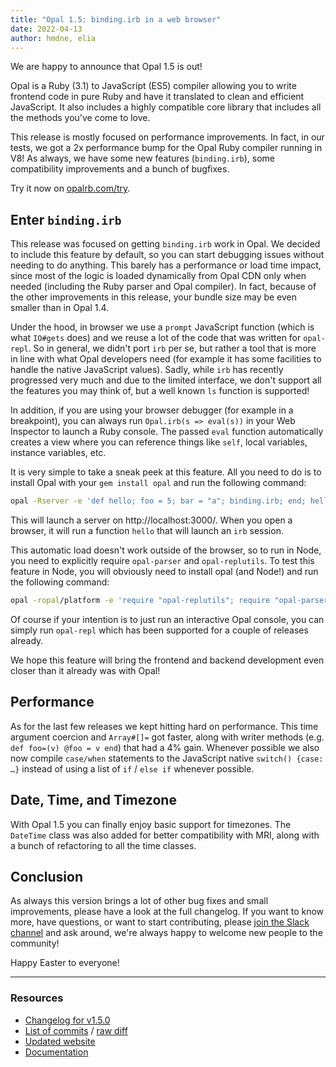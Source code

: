 ```yaml
---
title: "Opal 1.5: binding.irb in a web browser"
date: 2022-04-13
author: hmdne, elia
---
```


We are happy to announce that Opal 1.5 is out!

Opal is a Ruby (3.1) to JavaScript (ES5) compiler allowing you to write frontend code in pure Ruby and have it translated to clean and efficient JavaScript. It also includes a highly compatible core library that includes all the methods you've come to love.

This release is mostly focused on performance improvements. In fact, in our tests, we got a 2x performance bump for the Opal Ruby compiler running in V8! As always, we have some new features (`binding.irb`), some compatibility improvements and a bunch of bugfixes.

Try it now on [opalrb.com/try](https://opalrb.com/try).

<div id="continue-reading"></div>

## Enter `binding.irb`

This release was focused on getting `binding.irb` work in Opal. We decided to include this feature by default, so you can start debugging issues without needing to do anything. This barely has a performance or load time impact, since most of the logic is loaded dynamically from Opal CDN only when needed (including the Ruby parser and Opal compiler). In fact, because of the other improvements in this release, your bundle size may be even smaller than in Opal 1.4.

Under the hood, in browser we use a `prompt` JavaScript function (which is what `IO#gets` does) and we reuse a lot of the code that was written for `opal-repl`. So in general, we didn't port `irb` per se, but rather a tool that is more in line with what Opal developers need (for example it has some facilities to handle the native JavaScript values). Sadly, while `irb` has recently progressed very much and due to the limited interface, we don't support all the features you may think of, but a well known `ls` function is supported!

In addition, if you are using your browser debugger (for example in a breakpoint), you can always run `Opal.irb(s => eval(s))` in your Web Inspector to launch a Ruby console. The passed `eval` function automatically creates a view where you can reference things like `self`, local variables, instance variables, etc.

It is very simple to take a sneak peek at this feature. All you need to do is to install Opal with your `gem install opal` and run the following command:

```bash
opal -Rserver -e 'def hello; foo = 5; bar = "a"; binding.irb; end; hello'
```

This will launch a server on http://localhost:3000/. When you open a browser, it will run a function `hello` that will launch an `irb` session.

This automatic load doesn't work outside of the browser, so to run in Node, you need to explicitly require `opal-parser` and `opal-replutils`. To test this feature in Node, you will obviously need to install opal (and Node!) and run the following command:

```bash
opal -ropal/platform -e 'require "opal-replutils"; require "opal-parser"; def hello; foo = 5; bar = "a"; binding.irb; end; hello'
```

Of course if your intention is to just run an interactive Opal console, you can simply run `opal-repl` which has been supported for a couple of releases already.

We hope this feature will bring the frontend and backend development even closer than it already was with Opal!

## Performance

As for the last few releases we kept hitting hard on performance. This time argument coercion and `Array#[]=` got faster, along with writer methods (e.g. `def foo=(v) @foo = v end`) that had a 4% gain. Whenever possible we also now compile `case/when` statements to the JavaScript native `switch() {case: …}` instead of using a list of `if` / `else if` whenever possible.

## Date, Time, and Timezone

With Opal 1.5 you can finally enjoy basic support for timezones. The `DateTime` class was also added for better compatibility with MRI, along with a bunch of refactoring to all the time classes.

## Conclusion

As always this version brings a lot of other bug fixes and small improvements, please have a look at the full changelog. If you want to know more, have questions, or want to start contributing, please [join the Slack channel](https://slack.opalrb.com) and ask around, we're always happy to welcome new people to the community!

Happy Easter to everyone!

---

### Resources

- [Changelog for v1.5.0](https://github.com/opal/opal/releases/tag/v1.5.0)
- [List of commits](https://github.com/opal/opal/compare/v1.4.1...v1.5.0) / [raw diff](https://github.com/opal/opal/compare/v1.4.1...v1.5.0.diff)
- [Updated website](https://opalrb.com)
- [Documentation](http://opalrb.com/docs/)



